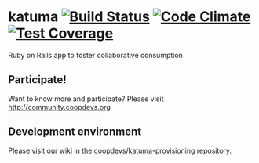 # katuma [![Build Status](https://travis-ci.org/coopdevs/katuma.svg?branch=develop)](https://travis-ci.org/coopdevs/katuma) [![Code Climate](https://codeclimate.com/github/coopdevs/katuma/badges/gpa.svg)](https://codeclimate.com/github/coopdevs/katuma) [![Test Coverage](https://codeclimate.com/github/coopdevs/katuma/badges/coverage.svg)](https://codeclimate.com/github/coopdevs/katuma/coverage)

Ruby on Rails app to foster collaborative consumption

## Participate!
Want to know more and participate? Please visit http://community.coopdevs.org

## Development environment
Please visit our [wiki](https://github.com/coopdevs/katuma-provisioning/wiki) in the [coopdevs/katuma-provisioning](https://github.com/coopdevs/katuma-provisioning) repository.
